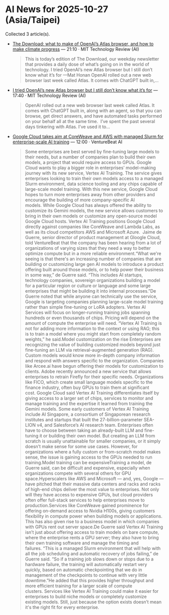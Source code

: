 # AI News for 2025-10-27 (Asia/Taipei)

Collected 3 article(s).

- [The Download: what to make of OpenAI’s Atlas browser, and how to make climate progress](https://www.technologyreview.com/2025/10/27/1126679/the-download-what-to-make-of-openais-atlas-browser-and-how-to-make-climate-progress/) — 21:10 · MIT Technology Review (AI)
  > This is today’s edition of The Download, our weekday newsletter that provides a daily dose of what’s going on in the world of technology. I tried OpenAI’s new Atlas browser but I still don’t know what it’s for —Mat Honan OpenAI rolled out a new web browser last week called Atlas. It comes with ChatGPT built in,…
- [I tried OpenAI’s new Atlas browser but I still don’t know what it’s for](https://www.technologyreview.com/2025/10/27/1126673/openai-new-atlas-browser/) — 17:40 · MIT Technology Review (AI)
  > OpenAI rolled out a new web browser last week called Atlas. It comes with ChatGPT built in, along with an agent, so that you can browse, get direct answers, and have automated tasks performed on your behalf all at the same time.  I’ve spent the past several days tinkering with Atlas. I’ve used it to…
- [Google Cloud takes aim at CoreWeave and AWS with managed Slurm for enterprise-scale AI training](https://venturebeat.com/ai/google-cloud-takes-aim-at-coreweave-and-aws-with-managed-slurm-for) — 12:00 · VentureBeat AI
  > Some enterprises are best served by fine-tuning large models to their needs, but a number of companies plan to build their own models, a project that would require access to GPUs. Google Cloud wants to play a bigger role in enterprises’ model-making journey with its new service, Vertex AI Training. The service gives enterprises looking to train their own models access to a managed Slurm environment, data science tooling and any chips capable of large-scale model training. With this new service, Google Cloud hopes to turn more enterprises away from other providers and encourage the building of more company-specific AI models. While Google Cloud has always offered the ability to customize its Gemini models, the new service allows customers to bring in their own models or customize any open-source model Google Cloud hosts. Vertex AI Training positions Google Cloud directly against companies like CoreWeave and Lambda Labs, as well as its cloud competitors AWS and Microsoft Azure.  Jaime de Guerre, senior director of product management at Gloogle Cloud, told VentureBeat that the company has been hearing from a lot of organizations of varying sizes that they need a way to better optimize compute but in a more reliable environment.“What we're seeing is that there's an increasing number of companies that are building or customizing large gen AI models to introduce a product offering built around those models, or to help power their business in some way,” de Guerre said. “This includes AI startups, technology companies, sovereign organizations building a model for a particular region or culture or language and some large enterprises that might be building it into internal processes.”De Guerre noted that while anyone can technically use the service, Google is targeting companies planning large-scale model training rather than simple fine-tuning or LoRA adopters. Vertex AI Services will focus on longer-running training jobs spanning hundreds or even thousands of chips. Pricing will depend on the amount of compute the enterprise will need. “Vertex AI Training is not for adding more information to the context or using RAG; this is to train a model where you might start from completely random weights,” he said.Model customization on the rise
Enterprises are recognizing the value of building customized models beyond just fine-tuning an LLM via retrieval-augmented generation (RAG). Custom models would know more in-depth company information and respond with answers specific to the organization. Companies like Arcee.ai have begun offering their models for customization to clients. Adobe recently announced a new service that allows enterprises to retrain Firefly for their specific needs. Organizations like FICO, which create small language models specific to the finance industry, often buy GPUs to train them at significant cost. Google Cloud said Vertex AI Training differentiates itself by giving access to a larger set of chips, services to monitor and manage training and the expertise it learned from training the Gemini models. Some early customers of Vertex AI Training include AI Singapore, a consortium of Singaporean research institutes and startups that built the 27-billion-parameter SEA-LION v4, and Salesforce’s AI research team. Enterprises often have to choose between taking an already-built LLM and fine-tuning it or building their own model. But creating an LLM from scratch is usually unattainable for smaller companies, or it simply doesn’t make sense for some use cases. However, for organizations where a fully custom or from-scratch model makes sense, the issue is gaining access to the GPUs needed to run training.Model training can be expensiveTraining a model, de Guerre said, can be difficult and expensive, especially when organizations compete with several others for GPU space.Hyperscalers like AWS and Microsoft — and, yes, Google — have pitched that their massive data centers and racks and racks of high-end chips deliver the most value to enterprises. Not only will they have access to expensive GPUs, but cloud providers often offer full-stack services to help enterprises move to production.Services like CoreWeave gained prominence for offering on-demand access to Nvidia H100s, giving customers flexibility in compute power when building models or applications. This has also given rise to a business model in which companies with GPUs rent out server space.De Guerre said Vertex AI Training isn’t just about offering access to train models on bare compute, where the enterprise rents a GPU server; they also have to bring their own training software and manage the timing and failures. “This is a managed Slurm environment that will help with all the job scheduling and automatic recovery of jobs failing,” de Guerre said. “So if a training job slows down or stops due to a hardware failure, the training will automatically restart very quickly, based on automatic checkpointing that we do in management of the checkpoints to continue with very little downtime.”He added that this provides higher throughput and more efficient training for a larger scale of compute clusters. Services like Vertex AI Training could make it easier for enterprises to build niche models or completely customize existing models. Still, just because the option exists doesn’t mean it's the right fit for every enterprise.
